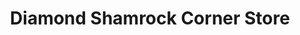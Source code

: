 ---
title: "Diamond Shamrock Corner Store"
url: /fort-collins/diamond-shamrock-corner-store/
shop: Lebensmittel
---